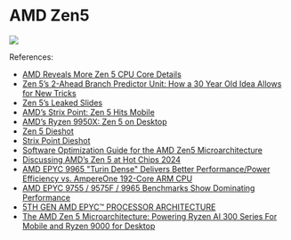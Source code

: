 # AMD Zen5

![](./zen5.svg)

References:

- [AMD Reveals More Zen 5 CPU Core Details](https://www.phoronix.com/review/amd-zen-5-core)
- [Zen 5’s 2-Ahead Branch Predictor Unit: How a 30 Year Old Idea Allows for New Tricks](https://chipsandcheese.com/2024/07/26/zen-5s-2-ahead-branch-predictor-unit-how-30-year-old-idea-allows-for-new-tricks/)
- [Zen 5’s Leaked Slides](https://chipsandcheese.com/2023/10/08/zen-5s-leaked-slides/)
- [AMD’s Strix Point: Zen 5 Hits Mobile](https://chipsandcheese.com/2024/08/10/amds-strix-point-zen-5-hits-mobile/)
- [AMD’s Ryzen 9950X: Zen 5 on Desktop](https://chipsandcheese.com/2024/08/14/amds-ryzen-9950x-zen-5-on-desktop/)
- [Zen 5 Dieshot](https://www.bilibili.com/opus/965843745820901377)
- [Strix Point Dieshot](https://www.bilibili.com/opus/959217298443337751)
- [Software Optimization Guide for the AMD Zen5 Microarchitecture](https://www.amd.com/content/dam/amd/en/documents/processor-tech-docs/software-optimization-guides/58455.zip)
- [Discussing AMD’s Zen 5 at Hot Chips 2024](https://chipsandcheese.com/2024/09/15/discussing-amds-zen-5-at-hot-chips-2024/)
- [AMD EPYC 9965 "Turin Dense" Delivers Better Performance/Power Efficiency vs. AmpereOne 192-Core ARM CPU](https://www.phoronix.com/review/amd-epyc-9965-ampereone)
- [AMD EPYC 9755 / 9575F / 9965 Benchmarks Show Dominating Performance](https://www.phoronix.com/review/amd-epyc-9965-9755-benchmarks)
- [5TH GEN AMD EPYC™ PROCESSOR ARCHITECTURE](https://www.amd.com/content/dam/amd/en/documents/epyc-business-docs/white-papers/5th-gen-amd-epyc-processor-architecture-white-paper.pdf)
- [The AMD Zen 5 Microarchitecture: Powering Ryzen AI 300 Series For Mobile and Ryzen 9000 for Desktop](https://www.anandtech.com/show/21469/amd-details-ryzen-ai-300-series-for-mobile-strix-point-with-rdna-35-igpu-xdna-2-npu)
